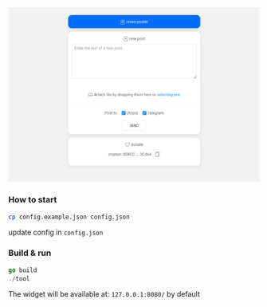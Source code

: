 
![screenshot](screen.png)

### How to start

```bash
cp config.example.json config.json
```

update config in `config.json`

### Build & run

```go
go build
./tool
```

The widget will be available at: `127.0.0.1:8080/` by default
